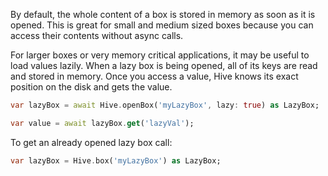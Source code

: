 By default, the whole content of a box is stored in memory as soon as it is opened. This is great for small and medium sized boxes because you can access their contents without async calls.

For larger boxes or very memory critical applications, it may be useful to load values lazily. When a lazy box is being opened, all of its keys are read and stored in memory. Once you access a value, Hive knows its exact position on the disk and gets the value.

```dart
var lazyBox = await Hive.openBox('myLazyBox', lazy: true) as LazyBox;

var value = await lazyBox.get('lazyVal');
```

To get an already opened lazy box call:

```dart
var lazyBox = Hive.box('myLazyBox') as LazyBox;
```
